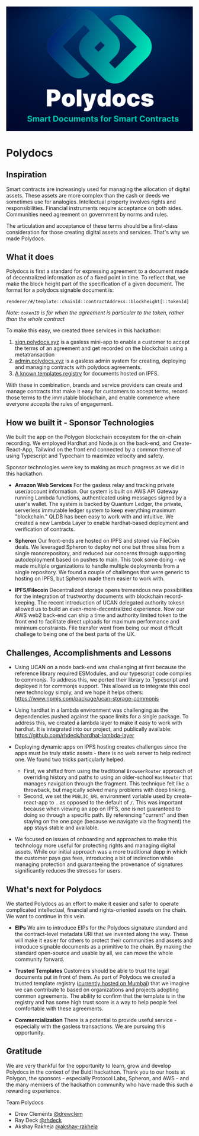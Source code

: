 ![Polydocs Logo](/assets/Polydocs%20Devpost%20Thumbnail.png)
# Polydocs
## Inspiration
Smart contracts are increasingly used for managing the allocation of digital assets. These assets are more complex than the cash or deeds we sometimes use for analogies. Intellectual property involves rights and responsibilities. Financial instruments require acceptance on both sides. Communities need agreement on government by norms and rules.

The articulation and acceptance of these terms should be a first-class consideration for those creating digital assets and services. That's why we made Polydocs. 
## What it does
Polydocs is first a standard for expressing agreement to a document made of decentralized information as of a fixed point in time. To reflect that, we make the block height part of the specification of a given document. The format for a polydocs signable document is:

    renderer/#/template::chainId::contractAddress::blockheight[::tokenId]
*Note: `tokenID` is for when the agreement is particular to the token, rather than the whole contract*

To make this easy, we created three services in this hackathon:

1) [sign.polydocs.xyz](https://sign.polydocs.xyz) is a gasless mini-app to enable a customer to accept the terms of an agreement and get recorded on the blockchain using a metatransaction 
2) [admin.polydocs.xyz](https://admin.polydocs.xyz) is a gasless admin system for creating, deploying and managing contracts with polydocs agreements. 
3) [A known templates registry](https://mumbai.polygonscan.com/address/0xC1871e6dc374650c1EcFFEf171DC5465a54c008d) for documents hosted on IPFS.

With these in combination, brands and service providers can create and manage contracts that make it easy for customers to accept terms, record those terms to the immutable blockchain, and enable commerce where everyone accepts the rules of engagement. 


## How we built it - Sponsor Technologies

We built the app on the Polygon blockchain ecosystem for the on-chain recording. We employed Hardhat and Node.js on the back-end, and Create-React-App, Tailwind on the front end connected by a common theme of using Typescript and Typechain to maximize velocity and safety. 

Sponsor technologies were key to making as much progress as we did in this hackathon.

* **Amazon Web Services** For the gasless relay and tracking private user/account information. Our system is built on AWS API Gateway running Lambda functions, authenticated using messages signed by a user's wallet. The system is backed by Quantum Ledger, the private, serverless immutable ledger system to keep everything maximum "blockchain." QLDB has been easy to work with and intuitive. We created a new Lambda Layer to enable hardhat-based deployment and verification of contracts. 

* **Spheron** Our front-ends are hosted on IPFS and stored via FileCoin deals. We leveraged Spheron to deploy not one but three sites from a single monorepository, and reduced our concerns through supporting autodeployment based on pushes to main. This took some doing - we made multiple organizations to handle multiple deployments from a single repository. We found a couple of challenges that were generic to hosting on IPFS, but Spheron made them easier to work with. 

* **IPFS/Filecoin** Decentralized storage opens tremendous new possibilities for the integration of trustworthy documents with blockchain record-keeping. The recent introduction of UCAN delegated authority tokesn allowed us to build an even-more-decentralized experience. Now our AWS web2 back-end can ship a time and authority limited token to the front end to facilitate direct uploads for maximum performance and minimum constraints. File transfer went from being our most difficult challege to being one of the best parts of the UX. 

## Challenges, Accomplishments and Lessons

* Using UCAN on a node back-end was challenging at first because the reference library required ESModules, and our typescript code compiles to commonjs. To address this, we ported their library to Typescript and deployed it for commonjs support. This allowed us to integrate this cool new technology simply, and we hope it helps others: https://www.npmjs.com/package/ucan-storage-commonjs

* Using hardhat in a lambda environment was challenging as the dependencies pushed against the space limits for a single package. To address this, we created a lambda layer to make it easy to work with hardhat. It is integrated into our project, and publically available: https://github.com/rhdeck/hardhat-lambda-layer 

* Deploying dynamic apps on IPFS hosting creates challenges since the apps must be truly static assets - there is no web server to help redirect one. We found two tricks particularly helped. 
  * First, we shifted from using the traditional `BrowserRouter` approach of overriding history and paths to using an older-school `HashRouter` that manages navigation through the fragment. This technique felt like a throwback, but magically solved many problems with deep linking. 
  * Second, we set the `PUBLIC_URL` environment variable used by create-react-app to `.` as opposed to the default of `/`. This was important because when viewing an app on IPFS, one is not guaranteed to doing so through a specific path. By referencing "current" and then staying on the one page (because we navigate via the fragment) the app stays stable and available. 

* We focused on issues of onboarding and approaches to make this technology more useful for protecting rights and managing digital assets. While our initial approach was a more traditional dapp in which the customer pays gas fees, introducing a bit of indirection while managing protection and guaranteeing the provenance of signatures significantly reduces the stresses for users. 

## What's next for Polydocs

We started Polydocs as an effort to make it easier and safer to operate complicated intellectual, financial and rights-oriented assets on the chain. We want to continue in this vein.

* **EIPs** We aim to introduce EIPs for the Polydocs signature standard and the contract-level metadata URI that we invented along the way. These will make it easier for others to protect their communities and assets and introduce signable documents as a primitive to the chain. By making the standard open-source and usable by all, we can move the whole community forward. 

* **Trusted Templates** Customers should be able to trust the legal documents put in front of them. As part of Polydocs we created a trusted template registry ([currently hosted on Mumbai](https://mumbai.polygonscan.com/address/0xC1871e6dc374650c1EcFFEf171DC5465a54c008d)) that we imagine we can contribute to based on organizations and projects adopting common agreements. The ability to confirm that the template is in the registry and has some high trust score is a way to help people feel comfortable with these agreements. 

* **Commercialization** There is a potential to provide useful service - especially with the gasless transactions. We are pursuing this opportunity. 

## Gratitude

We are very thankful for the opportunity to learn, grow and develop Polydocs in the context of the Buidl hackathon. Thank you to our hosts at Polygon, the sponsors - especially Protocol Labs, Spheron, and AWS - and the many members of the hackathon community who have made this such a rewarding experience. 

Team Polydocs

* Drew Clements [@drewclem](https://github.com/drewclem)
* Ray Deck [@rhdeck](https://github.com/rhdeck)
* Akshay Rakheja [@akshay-rakheja](https://github.com/akshay-rakheja)

